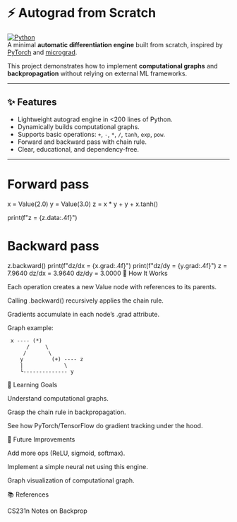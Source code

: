 # ⚡ Autograd from Scratch

[![Python](https://img.shields.io/badge/Python-3.8+-blue.svg)](https://www.python.org/)  
A minimal **automatic differentiation engine** built from scratch, inspired by [PyTorch](https://pytorch.org/) and [micrograd](https://github.com/karpathy/micrograd).  

This project demonstrates how to implement **computational graphs** and **backpropagation** without relying on external ML frameworks.

---

## ✨ Features
- Lightweight autograd engine in <200 lines of Python.  
- Dynamically builds computational graphs.  
- Supports basic operations: `+`, `-`, `*`, `/`, `tanh`, `exp`, `pow`.  
- Forward and backward pass with chain rule.  
- Clear, educational, and dependency-free.  

---




# Forward pass
x = Value(2.0)
y = Value(3.0)
z = x * y + y + x.tanh()

print(f"z = {z.data:.4f}")

# Backward pass
z.backward()
print(f"dz/dx = {x.grad:.4f}")
print(f"dz/dy = {y.grad:.4f}")
z = 7.9640
dz/dx = 3.9640
dz/dy = 3.0000
🧩 How It Works

Each operation creates a new Value node with references to its parents.

Calling .backward() recursively applies the chain rule.

Gradients accumulate in each node’s .grad attribute.

Graph example:

     x ---- (*)
          /     \
         /       \
        y         (+) ---- z
        |             \
        └-------------- y

📖 Learning Goals

Understand computational graphs.

Grasp the chain rule in backpropagation.

See how PyTorch/TensorFlow do gradient tracking under the hood.

🔮 Future Improvements

Add more ops (ReLU, sigmoid, softmax).

Implement a simple neural net using this engine.

Graph visualization of computational graph.

📚 References



CS231n Notes on Backprop
